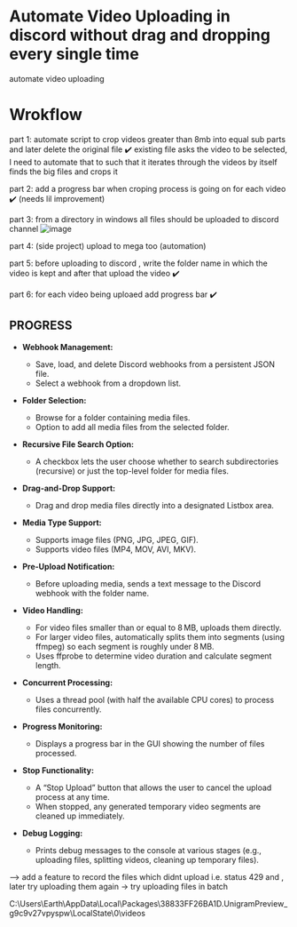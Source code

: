 # Automate Video Uploading in discord without drag and dropping every single time
automate video uploading 
# Wrokflow

part 1:
automate script to crop videos greater than 8mb into equal sub parts and later delete the original file  ✔️
existing file asks the video to be selected, I need to automate that to such that it iterates through the videos by itself  finds the big files and crops it

part 2:
 add a progress bar when croping process is going on for each video  ✔️ (needs lil improvement)

 part 3:
 from a directory in windows all files should be uploaded to discord channel 
 ![image](https://github.com/user-attachments/assets/0234add6-0ddd-4021-bee7-ffe6c7f5bcea)

 part 4: (side project)
 upload to mega too (automation)

 part 5:
 before uploading to discord , write the folder name in which the video is kept and after that upload the video ✔️

 part 6: 
 for each video being uploaed add progress bar ✔️



## PROGRESS


- **Webhook Management:**  
  - Save, load, and delete Discord webhooks from a persistent JSON file.  
  - Select a webhook from a dropdown list.

- **Folder Selection:**  
  - Browse for a folder containing media files.  
  - Option to add all media files from the selected folder.

- **Recursive File Search Option:**  
  - A checkbox lets the user choose whether to search subdirectories (recursive) or just the top-level folder for media files.

- **Drag-and-Drop Support:**  
  - Drag and drop media files directly into a designated Listbox area.

- **Media Type Support:**  
  - Supports image files (PNG, JPG, JPEG, GIF).  
  - Supports video files (MP4, MOV, AVI, MKV).

- **Pre-Upload Notification:**  
  - Before uploading media, sends a text message to the Discord webhook with the folder name.

- **Video Handling:**  
  - For video files smaller than or equal to 8 MB, uploads them directly.  
  - For larger video files, automatically splits them into segments (using ffmpeg) so each segment is roughly under 8 MB.  
  - Uses ffprobe to determine video duration and calculate segment length.

- **Concurrent Processing:**  
  - Uses a thread pool (with half the available CPU cores) to process files concurrently.

- **Progress Monitoring:**  
  - Displays a progress bar in the GUI showing the number of files processed.

- **Stop Functionality:**  
  - A “Stop Upload” button that allows the user to cancel the upload process at any time.  
  - When stopped, any generated temporary video segments are cleaned up immediately.

- **Debug Logging:**  
  - Prints debug messages to the console at various stages (e.g., uploading files, splitting videos, cleaning up temporary files).

--> add a feature to record the files which didnt upload i.e. status 429  and , later try uploading them again
-> try uploading files in batch


C:\Users\Earth\AppData\Local\Packages\38833FF26BA1D.UnigramPreview_g9c9v27vpyspw\LocalState\0\videos

